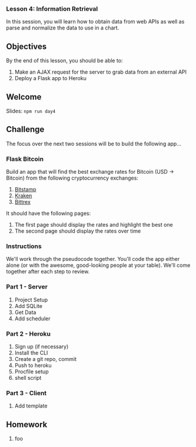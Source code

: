 ### Lesson 4: Information Retrieval

In this session, you will learn how to obtain data from web APIs as well as parse and normalize the data to use in a chart.

## Objectives

By the end of this lesson, you should be able to:

1. Make an AJAX request for the server to grab data from an external API
1. Deploy a Flask app to Heroku

## Welcome

Slides: `npm run day4`

## Challenge

The focus over the next two sessions will be to build the following app...

### Flask Bitcoin

Build an app that will find the best exchange rates for Bitcoin (USD -> Bitcoin)  from the following cryptocurrency exchanges:

1. [Bitstamp](https://www.bitstamp.net/)
1. [Kraken](https://www.kraken.com/)
1. [Bittrex](https://bittrex.com/)

It should have the following pages:

1. The first page should display the rates and highlight the best one
1. The second page should display the rates over time

### Instructions

We'll work through the pseudocode together. You'll code the app either alone (or with the awesome, good-looking people at your table). We'll come together after each step to review.

### Part 1 - Server

1. Project Setup
1. Add SQLite
1. Get Data
1. Add scheduler

### Part 2 - Heroku

1. Sign up (if necessary)
1. Install the CLI
1. Create a git repo, commit
1. Push to heroku
1. Procfile setup
1. shell script

### Part 3 - Client

1. Add template

## Homework

1. foo
